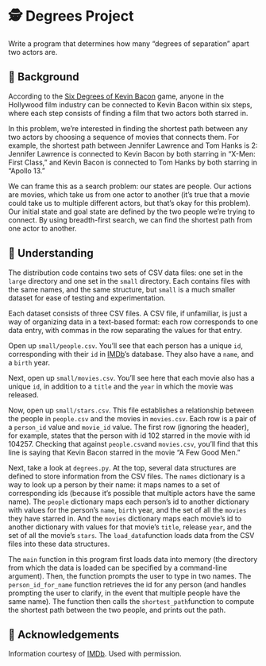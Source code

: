 # 🕵️ Degrees Project

Write a program that determines how many “degrees of separation” apart two actors are.

## 🌉 Background

According to the  [Six Degrees of Kevin Bacon](https://en.wikipedia.org/wiki/Six_Degrees_of_Kevin_Bacon)  game, anyone in the Hollywood film industry can be connected to Kevin Bacon within six steps, where each step consists of finding a film that two actors both starred in.

In this problem, we’re interested in finding the shortest path between any two actors by choosing a sequence of movies that connects them. For example, the shortest path between Jennifer Lawrence and Tom Hanks is 2: Jennifer Lawrence is connected to Kevin Bacon by both starring in “X-Men: First Class,” and Kevin Bacon is connected to Tom Hanks by both starring in “Apollo 13.”

We can frame this as a search problem: our states are people. Our actions are movies, which take us from one actor to another (it’s true that a movie could take us to multiple different actors, but that’s okay for this problem). Our initial state and goal state are defined by the two people we’re trying to connect. By using breadth-first search, we can find the shortest path from one actor to another.

## 🧐 Understanding

The distribution code contains two sets of CSV data files: one set in the  `large`  directory and one set in the  `small`  directory. Each contains files with the same names, and the same structure, but  `small`  is a much smaller dataset for ease of testing and experimentation.

Each dataset consists of three CSV files. A CSV file, if unfamiliar, is just a way of organizing data in a text-based format: each row corresponds to one data entry, with commas in the row separating the values for that entry.

Open up  `small/people.csv`. You’ll see that each person has a unique  `id`, corresponding with their  `id`  in  [IMDb](https://www.imdb.com/)’s database. They also have a  `name`, and a  `birth`  year.

Next, open up  `small/movies.csv`. You’ll see here that each movie also has a unique  `id`, in addition to a  `title`  and the  `year`  in which the movie was released.

Now, open up  `small/stars.csv`. This file establishes a relationship between the people in  `people.csv`  and the movies in  `movies.csv`. Each row is a pair of a  `person_id`  value and  `movie_id`  value. The first row (ignoring the header), for example, states that the person with id 102 starred in the movie with id 104257. Checking that against  `people.csv`and  `movies.csv`, you’ll find that this line is saying that Kevin Bacon starred in the movie “A Few Good Men.”

Next, take a look at  `degrees.py`. At the top, several data structures are defined to store information from the CSV files. The  `names`  dictionary is a way to look up a person by their name: it maps names to a set of corresponding ids (because it’s possible that multiple actors have the same name). The  `people`  dictionary maps each person’s id to another dictionary with values for the person’s  `name`,  `birth`  year, and the set of all the  `movies`  they have starred in. And the  `movies`  dictionary maps each movie’s id to another dictionary with values for that movie’s  `title`, release  `year`, and the set of all the movie’s  `stars`. The  `load_data`function loads data from the CSV files into these data structures.

The  `main`  function in this program first loads data into memory (the directory from which the data is loaded can be specified by a command-line argument). Then, the function prompts the user to type in two names. The  `person_id_for_name`  function retrieves the id for any person (and handles prompting the user to clarify, in the event that multiple people have the same name). The function then calls the  `shortest_path`function to compute the shortest path between the two people, and prints out the path.

## 🙏 Acknowledgements

Information courtesy of  [IMDb](https://www.imdb.com/). Used with permission.
